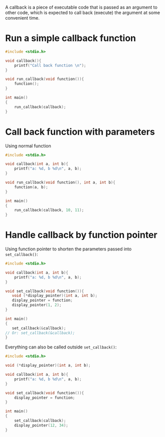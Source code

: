 A callback is a piece of executable code that is passed as an argument to other code, which is expected to call back (execute) the argument at some convenient time.

# Run a simple callback function

```c
#include <stdio.h>

void callback(){
	printf("Call back function \n");
}

void run_callback(void function()){
	function();
}

int main()
{  
    run_callback(callback);
}
```
# Call back function with parameters

Using normal function

```c
#include <stdio.h>

void callback(int a, int b){
	printf("a: %d, b %d\n", a, b);
}

void run_callback(void function(), int a, int b){
	function(a, b);
}

int main()
{  
    run_callback(callback, 10, 11);
}
```

# Handle callback by function pointer

Using function pointer to shorten the parameters passed into ``set_callback()``:

```c
#include <stdio.h>

void callback(int a, int b){
	printf("a: %d, b %d\n", a, b);
}

void set_callback(void function()){
   void (*display_pointer)(int a, int b);
   display_pointer = function;
   display_pointer(1, 2);
}

int main()
{
   set_callback(&callback);
// Or: set_callback(&callback);
}
```

Everything can also be called outside ``set_callback()``:

```c
#include <stdio.h>

void (*display_pointer)(int a, int b);

void callback(int a, int b){
	printf("a: %d, b %d\n", a, b);
}

void set_callback(void function()){
    display_pointer = function;
}

int main()
{  
    set_callback(callback);
    display_pointer(12, 34);
}
```
